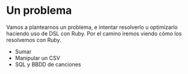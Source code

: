 
# Un problema

Vamos a plantearnos un problema, e intentar resolverlo u optimizarlo haciendo uso de DSL con Ruby. Por el camino iremos viendo cómo los resolvemos con Ruby.

* Sumar
* Manipular un CSV
* SQL y BBDD de canciones
